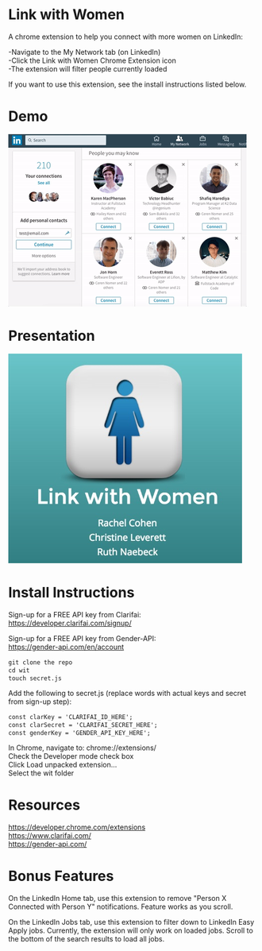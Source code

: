 # Link with Women

A chrome extension to help you connect with more women on LinkedIn:

-Navigate to the My Network tab (on LinkedIn)<br/>
-Click the Link with Women Chrome Extension icon<br/>
-The extension will filter people currently loaded

If you want to use this extension, see the install instructions listed below.

# Demo

![LinkWithWomen](/readme/Demo.gif?raw=true "My Network")

# Presentation

[![Women in Tech Presentation](/readme/Presentation.jpg)](https://slides.com/ruthnaebeck/linkwithwomen/)

# Install Instructions

Sign-up for a FREE API key from Clarifai:<br/>
https://developer.clarifai.com/signup/

Sign-up for a FREE API key from Gender-API:<br/>
https://gender-api.com/en/account

```
git clone the repo
cd wit
touch secret.js
```

Add the following to secret.js (replace words with actual keys and secret from sign-up step):

```
const clarKey = 'CLARIFAI_ID_HERE';
const clarSecret = 'CLARIFAI_SECRET_HERE';
const genderKey = 'GENDER_API_KEY_HERE';
```

In Chrome, navigate to:  chrome://extensions/<br/>
Check the Developer mode check box<br/>
Click Load unpacked extension...<br/>
Select the wit folder<br/>

# Resources

https://developer.chrome.com/extensions<br/>
https://www.clarifai.com/<br/>
https://gender-api.com/<br/>

# Bonus Features

On the LinkedIn Home tab, use this extension to remove "Person X Connected with Person Y" notifications.  Feature works as you scroll.

On the LinkedIn Jobs tab, use this extension to filter down to LinkedIn Easy Apply jobs.  Currently, the extension will only work on loaded jobs.  Scroll to the bottom of the search results to load all jobs.
